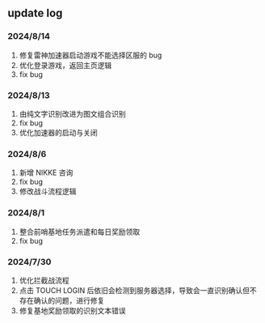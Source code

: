 ## update log

### 2024/8/14

1. 修复雷神加速器启动游戏不能选择区服的 bug
2. 优化登录游戏，返回主页逻辑
3. fix bug

### 2024/8/13

1. 由纯文字识别改进为图文组合识别
2. fix bug
3. 优化加速器的启动与关闭

### 2024/8/6

1. 新增 NIKKE 咨询
2. fix bug
3. 修改战斗流程逻辑

### 2024/8/1

1. 整合前哨基地任务派遣和每日奖励领取
2. fix bug

### 2024/7/30

1. 优化拦截战流程
2. 点击 TOUCH LOGIN 后依旧会检测到服务器选择，导致会一直识别确认但不存在确认的问题，进行修复
3. 修复基地奖励领取的识别文本错误
